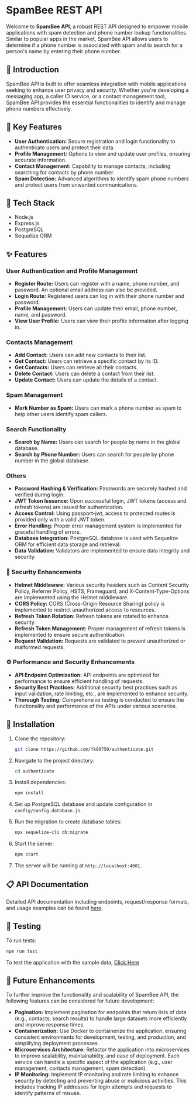 # SpamBee REST API

Welcome to **SpamBee API**, a robust REST API designed to empower mobile applications with spam detection and phone number lookup functionalities. Similar to popular apps in the market, SpamBee API allows users to determine if a phone number is associated with spam and to search for a person's name by entering their phone number.

## 👋 Introduction

SpamBee API is built to offer seamless integration with mobile applications seeking to enhance user privacy and security. Whether you're developing a messaging app, a caller ID service, or a contact management tool, SpamBee API provides the essential functionalities to identify and manage phone numbers effectively.

## 🔑 Key Features

- **User Authentication:** Secure registration and login functionality to authenticate users and protect their data.
- **Profile Management:** Options to view and update user profiles, ensuring accurate information.
- **Contact Management:** Capability to manage contacts, including searching for contacts by phone number.
- **Spam Detection:** Advanced algorithms to identify spam phone numbers and protect users from unwanted communications.

## 🧰 Tech Stack

- Node.js
- Express.js
- PostgreSQL
- Sequelize ORM

## ✨ Features

### User Authentication and Profile Management

- **Register Route:** Users can register with a name, phone number, and password. An optional email address can also be provided.
- **Login Route:** Registered users can log in with their phone number and password.
- **Profile Management:** Users can update their email, phone number, name, and password.
- **View User Profile:** Users can view their profile information after logging in.

### Contacts Management

- **Add Contact:** Users can add new contacts to their list.
- **Get Contact:** Users can retrieve a specific contact by its ID.
- **Get Contacts:** Users can retrieve all their contacts.
- **Delete Contact:** Users can delete a contact from their list.
- **Update Contact:** Users can update the details of a contact.

### Spam Management

- **Mark Number as Spam:** Users can mark a phone number as spam to help other users identify spam callers.

### Search Functionality

- **Search by Name:** Users can search for people by name in the global database.
- **Search by Phone Number:** Users can search for people by phone number in the global database.

### Others

- **Password Hashing & Verification:** Passwords are securely hashed and verified during login.
- **JWT Token Issuance:** Upon successful login, JWT tokens (access and refresh tokens) are issued for authentication.
- **Access Control:** Using passport-jwt, access to protected routes is provided only with a valid JWT token.
- **Error Handling:** Proper error management system is implemented for graceful handling of errors.
- **Database Integration:** PostgreSQL database is used with Sequelize ORM for efficient data storage and retrieval.
- **Data Validation:** Validators are implemented to ensure data integrity and security.

### 🔐 Security Enhancements

- **Helmet Middleware:** Various security headers such as Content Security Policy, Referrer Policy, HSTS, Frameguard, and X-Content-Type-Options are implemented using the Helmet middleware.
- **CORS Policy:** CORS (Cross-Origin Resource Sharing) policy is implemented to restrict unauthorized access to resources.
- **Refresh Token Rotation:** Refresh tokens are rotated to enhance security.
- **Refresh Token Management:** Proper management of refresh tokens is implemented to ensure secure authentication.
- **Request Validation:** Requests are validated to prevent unauthorized or malformed requests.

### ⚙️ Performance and Security Enhancements

- **API Endpoint Optimization:** API endpoints are optimized for performance to ensure efficient handling of requests.
- **Security Best Practices:** Additional security best practices such as input validation, rate limiting, etc., are implemented to enhance security.
- **Thorough Testing:** Comprehensive testing is conducted to ensure the functionality and performance of the APIs under various scenarios.

## 📌 Installation

1. Clone the repository:

   ```bash
   git clone https://github.com/fk00750/authenticate.git
   ```

2. Navigate to the project directory:

   ```bash
   cd authenticate
   ```

3. Install dependencies:

   ```bash
   npm install
   ```

4. Set up PostgreSQL database and update configuration in `config/config.database.js`.

5. Run the migration to create database tables:

   ```bash
   npx sequelize-cli db:migrate
   ```

6. Start the server:

   ```bash
   npm start
   ```

7. The server will be running at `http://localhost:4001`.

## 📋 API Documentation

Detailed API documentation including endpoints, request/response formats, and usage examples can be found [here](https://authenticate-kx0v.onrender.com/api-docs).

## 🧪 Testing

To run tests:

```bash
npm run test
```

To test the application with the sample data, [Click Here](https://authenticate-kx0v.onrender.com/test-data)

## 🚀 Future Enhancements

To further improve the functionality and scalability of SpamBee API, the following features can be considered for future development:

- **Pagination:** Implement pagination for endpoints that return lists of data (e.g., contacts, search results) to handle large datasets more efficiently and improve response times.
- **Containerization:** Use Docker to containerize the application, ensuring consistent environments for development, testing, and production, and simplifying deployment processes.
- **Microservices Architecture:** Refactor the application into microservices to improve scalability, maintainability, and ease of deployment. Each service can handle a specific aspect of the application (e.g., user management, contacts management, spam detection).
- **IP Monitoring:** Implement IP monitoring and rate limiting to enhance security by detecting and preventing abuse or malicious activities. This includes tracking IP addresses for login attempts and requests to identify patterns of misuse.